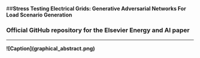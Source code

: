 ##<b>Stress Testing Electrical Grids: Generative Adversarial Networks For Load Scenario Generation<b><br>
### Official GitHub repository for the Elsevier Energy and AI paper
 <hr style="border:1x solid gray">
![Caption](graphical_abstract.png)
